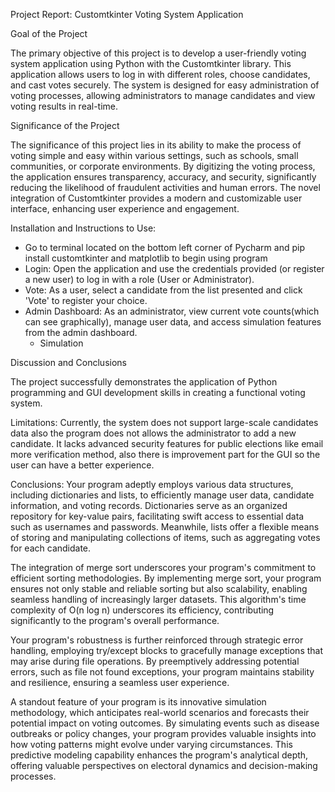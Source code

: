 Project Report: Customtkinter Voting System Application

Goal of the Project 

The primary objective of this project is to develop a user-friendly voting system application using Python with the Customtkinter library. This application allows users to log in with different roles, choose candidates, and cast votes securely. The system is designed for easy administration of voting processes, allowing administrators to manage candidates and view voting results in real-time.

Significance of the Project 

The significance of this project lies in its ability to make the process of voting simple and easy within various settings, such as schools, small communities, or corporate environments. By digitizing the voting process, the application ensures transparency, accuracy, and security, significantly reducing the likelihood of fraudulent activities and human errors. The novel integration of Customtkinter provides a modern and customizable user interface, enhancing user experience and engagement.



Installation and Instructions to Use:

- Go to terminal located on the bottom left corner of Pycharm and pip install customtkinter and matplotlib to begin using program
- Login: Open the application and use the credentials provided (or register a new user) to log in with a role (User or Administrator).
- Vote: As a user, select a candidate from the list presented and click 'Vote' to register your choice.
- Admin Dashboard: As an administrator, view current vote counts(which can see graphically), manage user data, and access simulation features from the admin dashboard.
	- Simulation 


Discussion and Conclusions

The project successfully demonstrates the application of Python programming and GUI development skills in creating a functional voting system.

Limitations: Currently, the system does not support large-scale candidates data also the program does not allows the administrator to add a new candidate. It lacks advanced security features for public elections like email more verification method, also there is improvement part for the GUI so the user can have a better experience. 

Conclusions:
Your program adeptly employs various data structures, including dictionaries and lists, to efficiently manage user data, candidate information, and voting records. Dictionaries serve as an organized repository for key-value pairs, facilitating swift access to essential data such as usernames and passwords. Meanwhile, lists offer a flexible means of storing and manipulating collections of items, such as aggregating votes for each candidate.

The integration of merge sort underscores your program's commitment to efficient sorting methodologies. By implementing merge sort, your program ensures not only stable and reliable sorting but also scalability, enabling seamless handling of increasingly larger datasets. This algorithm's time complexity of O(n log n) underscores its efficiency, contributing significantly to the program's overall performance.

Your program's robustness is further reinforced through strategic error handling, employing try/except blocks to gracefully manage exceptions that may arise during file operations. By preemptively addressing potential errors, such as file not found exceptions, your program maintains stability and resilience, ensuring a seamless user experience.

A standout feature of your program is its innovative simulation methodology, which anticipates real-world scenarios and forecasts their potential impact on voting outcomes. By simulating events such as disease outbreaks or policy changes, your program provides valuable insights into how voting patterns might evolve under varying circumstances. This predictive modeling capability enhances the program's analytical depth, offering valuable perspectives on electoral dynamics and decision-making processes.

